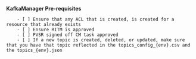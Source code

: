 **KafkaManager Pre-requisites**

        - [ ] Ensure that any ACL that is created, is created for a resource that already exists
        - [ ] Ensure RITM is approved
        - [ ] PVSR signed off CM task approved
        - [ ] If a new topic is created, deleted, or updated, make sure that you have that topic reflected in the topics_config_{env}.csv and the topics_{env}.json